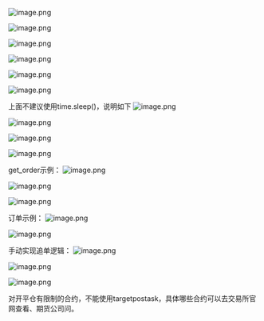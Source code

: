 ![image.png](https://gitee.com/hxc8/images9/raw/master/img/202411302144502.png)



![image.png](https://gitee.com/hxc8/images9/raw/master/img/202411302145358.png)


![image.png](https://gitee.com/hxc8/images9/raw/master/img/202411302145793.png)


![image.png](https://gitee.com/hxc8/images9/raw/master/img/202411302146522.png)



![image.png](https://gitee.com/hxc8/images9/raw/master/img/202411302147849.png)



![image.png](https://gitee.com/hxc8/images9/raw/master/img/202411302149938.png)

上面不建议使用time.sleep()，说明如下
![image.png](https://gitee.com/hxc8/images9/raw/master/img/202411302151731.png)


![image.png](https://gitee.com/hxc8/images9/raw/master/img/202411302152645.png)


![image.png](https://gitee.com/hxc8/images9/raw/master/img/202411302152195.png)



![image.png](https://gitee.com/hxc8/images9/raw/master/img/202411302156971.png)


get_order示例：
![image.png](https://gitee.com/hxc8/images9/raw/master/img/202411302158124.png)


![image.png](https://gitee.com/hxc8/images9/raw/master/img/202411302158642.png)


![image.png](https://gitee.com/hxc8/images9/raw/master/img/202411302200358.png)


订单示例：
![image.png](https://gitee.com/hxc8/images9/raw/master/img/202411302214554.png)


![image.png](https://gitee.com/hxc8/images9/raw/master/img/202411302214868.png)

手动实现追单逻辑：
![image.png](https://gitee.com/hxc8/images9/raw/master/img/202411302217024.png)




![image.png](https://gitee.com/hxc8/images9/raw/master/img/202411302225931.png)

![image.png](https://gitee.com/hxc8/images9/raw/master/img/202411302227349.png)


对开平仓有限制的合约，不能使用targetpostask，具体哪些合约可以去交易所官网查看、期货公司问。


